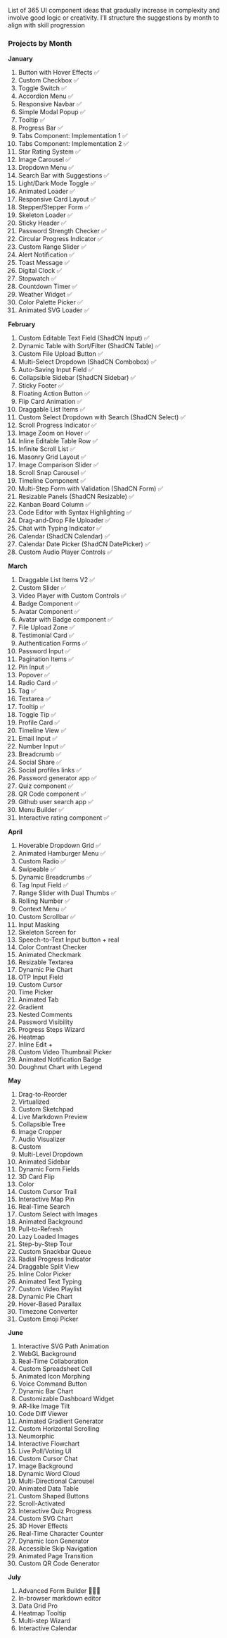 List of 365 UI component ideas that gradually increase in complexity and involve good logic or creativity. 
I’ll structure the suggestions by month to align with skill progression

### **Projects by Month**
**January**  
1. Button with Hover Effects ✅
2. Custom Checkbox ✅
3. Toggle Switch  ✅
4. Accordion Menu  ✅
5. Responsive Navbar  ✅
6. Simple Modal Popup  ✅
7. Tooltip ✅
8. Progress Bar ✅
9. Tabs Component: Implementation 1 ✅
10. Tabs Component: Implementation 2 ✅
11. Star Rating System ✅
12. Image Carousel ✅
13. Dropdown Menu ✅
14. Search Bar with Suggestions ✅
15. Light/Dark Mode Toggle ✅
16. Animated Loader ✅
17. Responsive Card Layout ✅
18. Stepper/Stepper Form ✅
19. Skeleton Loader ✅
20. Sticky Header ✅
21. Password Strength Checker ✅
22. Circular Progress Indicator ✅
23. Custom Range Slider ✅
24. Alert Notification ✅
25. Toast Message ✅
26. Digital Clock ✅
27. Stopwatch ✅
28. Countdown Timer ✅
29. Weather Widget ✅
30. Color Palette Picker ✅
31. Animated SVG Loader ✅

**February**  
1. Custom Editable Text Field (ShadCN Input) ✅
2. Dynamic Table with Sort/Filter (ShadCN Table) ✅
3. Custom File Upload Button ✅
4. Multi-Select Dropdown (ShadCN Combobox) ✅
5. Auto-Saving Input Field ✅
6. Collapsible Sidebar (ShadCN Sidebar) ✅
7. Sticky Footer ✅
8. Floating Action Button ✅
9. Flip Card Animation ✅
10. Draggable List Items ✅
11. Custom Select Dropdown with Search (ShadCN Select) ✅
12. Scroll Progress Indicator ✅
13. Image Zoom on Hover ✅
14. Inline Editable Table Row ✅
15. Infinite Scroll List ✅
16. Masonry Grid Layout ✅ 
17. Image Comparison Slider ✅ 
18. Scroll Snap Carousel ✅
19. Timeline Component ✅  
20. Multi-Step Form with Validation (ShadCN Form) ✅  
21. Resizable Panels (ShadCN Resizable) ✅  
22. Kanban Board Column ✅
23. Code Editor with Syntax Highlighting ✅ 
24. Drag-and-Drop File Uploader ✅ 
25. Chat with Typing Indicator ✅   
26. Calendar (ShadCN Calendar) ✅
27. Calendar Date Picker (ShadCN DatePicker) ✅  
28. Custom Audio Player Controls ✅

**March**

1. Draggable List Items V2 ✅ 
2. Custom Slider ✅
3. Video Player with Custom Controls ✅ 
4. Badge Component ✅  
5. Avatar Component ✅
6. Avatar with Badge component ✅
7. File Upload Zone ✅
8. Testimonial Card ✅ 
9. Authentication Forms ✅  
10. Password Input ✅  
11. Pagination Items ✅
12. Pin Input ✅
13. Popover ✅ 
14. Radio Card ✅ 
15. Tag ✅  
16. Textarea ✅ 
17. Tooltip ✅  
18. Toggle Tip ✅    
19. Profile Card ✅ 
20. Timeline View ✅ 
21. Email Input ✅ 
22. Number Input ✅
23. Breadcrumb ✅
24. Social Share ✅  
25. Social profiles links ✅
26. Password generator app ✅  
27. Quiz component ✅ 
28. QR Code component ✅
29. Github user search app ✅  
30. Menu Builder ✅
31. Interactive rating component ✅  

**April**  
1. Hoverable Dropdown Grid ✅  
2. Animated Hamburger Menu ✅   
3. Custom Radio ✅  
4. Swipeable ✅  
5. Dynamic Breadcrumbs ✅ 
6. Tag Input Field ✅   
7. Range Slider with Dual Thumbs ✅   
8. Rolling Number ✅ 
9. Context Menu ✅  
10. Custom Scrollbar ✅   
11. Input Masking   
12. Skeleton Screen for  
13. Speech-to-Text Input  button + real  
14. Color Contrast Checker   
15. Animated Checkmark   
16. Resizable Textarea   
17. Dynamic Pie Chart   
18. OTP Input Field   
19. Custom Cursor   
20. Time Picker   
21. Animated Tab  
22. Gradient  
23. Nested Comments  
24. Password Visibility  
25. Progress Steps Wizard   
26. Heatmap  
27. Inline Edit +   
28. Custom Video Thumbnail Picker  
29. Animated Notification Badge   
30. Doughnut Chart with Legend  

**May**  
1. Drag-to-Reorder  
2. Virtualized  
3. Custom Sketchpad   
4. Live Markdown Preview   
5. Collapsible Tree  
6. Image Cropper    
7. Audio Visualizer   
8. Custom  
9. Multi-Level Dropdown   
10. Animated Sidebar   
11. Dynamic Form Fields   
12. 3D Card Flip   
13. Color  
14. Custom Cursor Trail   
15. Interactive Map Pin   
16. Real-Time Search   
17. Custom Select with Images   
18. Animated Background  
19. Pull-to-Refresh   
20. Lazy Loaded Images   
21. Step-by-Step Tour   
22. Custom Snackbar Queue   
23. Radial Progress Indicator   
24. Draggable Split View   
25. Inline Color Picker   
26. Animated Text Typing   
27. Custom Video Playlist   
28. Dynamic Pie Chart   
29. Hover-Based Parallax   
30. Timezone Converter   
31. Custom Emoji Picker   

**June**  
1. Interactive SVG Path Animation  
2. WebGL Background   
3. Real-Time Collaboration   
4. Custom Spreadsheet Cell   
5. Animated Icon Morphing   
6. Voice Command Button   
7. Dynamic Bar Chart   
8. Customizable Dashboard Widget  
9. AR-like Image Tilt 
10. Code Diff Viewer   
11. Animated Gradient Generator   
12. Custom Horizontal Scrolling   
13. Neumorphic   
14. Interactive Flowchart   
15. Live Poll/Voting UI  
16. Custom Cursor Chat   
17. Image Background   
18. Dynamic Word Cloud   
19. Multi-Directional Carousel   
20. Animated Data Table 
21. Custom Shaped Buttons 
22. Scroll-Activated   
23. Interactive Quiz Progress   
24. Custom SVG Chart 
25. 3D Hover Effects   
26. Real-Time Character Counter  
27. Dynamic Icon Generator  
28. Accessible Skip Navigation   
29. Animated Page Transition 
30. Custom QR Code Generator   

**July**
1. Advanced Form Builder 👨🏻‍💻  
2. In-browser markdown editor  
3. Data Grid Pro  
4. Heatmap Tooltip
5. Multi-step Wizard 
6. Interactive Calendar

